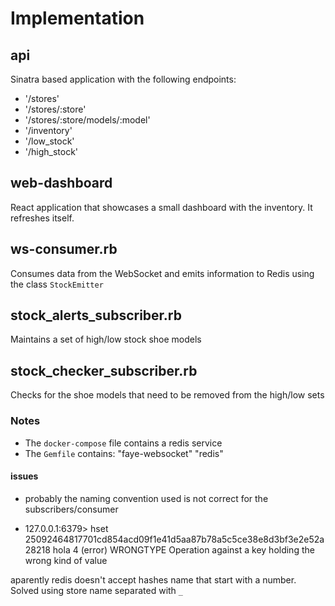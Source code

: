 # Implementation

## api
Sinatra based application with the following endpoints:

- '/stores'
- '/stores/:store'
- '/stores/:store/models/:model'
- '/inventory'
- '/low_stock'
- '/high_stock'

## web-dashboard
React application that showcases a small dashboard with the inventory. It refreshes itself.

## ws-consumer.rb
Consumes data from the WebSocket and emits information to Redis using the class `StockEmitter`

## stock_alerts_subscriber.rb
Maintains a set of high/low stock shoe models

## stock_checker_subscriber.rb
Checks for the shoe models that need to be removed from the high/low sets

### Notes

- The `docker-compose` file contains a redis service
- The `Gemfile` contains:
"faye-websocket"
"redis"


#### issues

- probably the naming convention used is not correct for the subscribers/consumer

- 127.0.0.1:6379> hset 25092464817701cd854acd09f1e41d5aa87b78a5c5ce38e8d3bf3e2e52a28218 hola 4
(error) WRONGTYPE Operation against a key holding the wrong kind of value

aparently redis doesn't accept hashes name that start with a number. Solved using store name separated with `_`